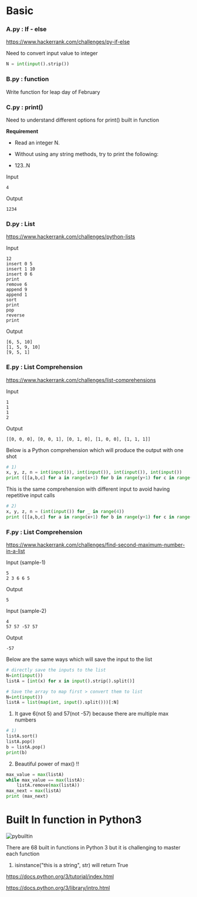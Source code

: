 
# Basic 

### A.py : If - else

https://www.hackerrank.com/challenges/py-if-else

Need to convert input value to integer
```python
N = int(input().strip())
```

### B.py : function

Write function for leap day of February

### C.py : print()

Need to understand different options for print() built in function

__Requirement__

* Read an integer N.

* Without using any string methods, try to print the following:

* 123..N

Input
```
4
```
Output
```
1234
```
### D.py : List

https://www.hackerrank.com/challenges/python-lists

Input
```
12
insert 0 5
insert 1 10
insert 0 6
print 
remove 6
append 9
append 1
sort 
print
pop
reverse
print
```
Output
```
[6, 5, 10]
[1, 5, 9, 10]
[9, 5, 1]
```

### E.py : List Comprehension

https://www.hackerrank.com/challenges/list-comprehensions

Input
```
1
1
1
2
```
Output
```
[[0, 0, 0], [0, 0, 1], [0, 1, 0], [1, 0, 0], [1, 1, 1]] 
```

Below is a Python comprehension which will produce the output with one shot

```python
# 1)
x, y, z, n = int(input()), int(input()), int(input()), int(input())
print ([[a,b,c] for a in range(x+1) for b in range(y+1) for c in range(z+1) if a + b + c != n ])
```
This is the same comprehension with different input to avoid having repetitive input calls 
```python
# 2)
x, y, z, n = (int(input()) for _ in range(4))
print ([[a,b,c] for a in range(x+1) for b in range(y+1) for c in range(z+1) if a + b + c != n ])
```
### F.py : List Comprehension

https://www.hackerrank.com/challenges/find-second-maximum-number-in-a-list

Input (sample-1)
```
5
2 3 6 6 5
```
Output
```
5
```

Input (sample-2)
```
4
57 57 -57 57
```
Output
```
-57
```

Below are the same ways which will save the input to the list
```python
# directly save the inputs to the list
N=int(input())
listA = [int(x) for x in input().strip().split()]

# Save the array to map first > convert them to list
N=int(input())
listA = list(map(int, input().split()))[:N]
```

1) It gave 6(not 5) and 57(not -57) because there are multiple max numbers
```python
# 1)
listA.sort()
listA.pop()
b = listA.pop()
print(b)
```

2) Beautiful power of max() !!
```python
max_value = max(listA)
while max_value == max(listA):
    listA.remove(max(listA))
max_next = max(listA)
print (max_next)
```



# Built In function in Python3
![pybuiltin](https://cloud.githubusercontent.com/assets/5623445/20272862/438a0cf4-aa5d-11e6-852d-fc12a416c85b.PNG)

There are 68 built in functions in Python 3 but it is challenging to master each function 

1) isinstance("this is a string", str) will return True

https://docs.python.org/3/tutorial/index.html

https://docs.python.org/3/library/intro.html

